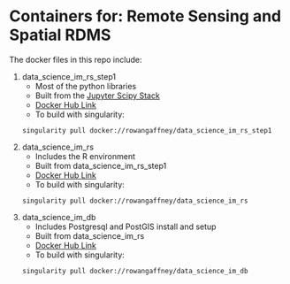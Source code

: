 # Containers for: Remote Sensing and Spatial RDMS

The docker files in this repo include:

1. data_science_im_rs_step1 <br>
    - Most of the python libraries
    - Built from the [Jupyter Scipy Stack](https://github.com/jupyter/docker-stacks/tree/master/scipy-notebook)
    - [Docker Hub Link](https://hub.docker.com/r/rowangaffney/data_science_im_rs_step1)
    - To build with singularity:
    ```shell
    singularity pull docker://rowangaffney/data_science_im_rs_step1
    ```
2. data_science_im_rs
    - Includes the R environment
    - Built from data_science_im_rs_step1
    - [Docker Hub Link](https://hub.docker.com/r/rowangaffney/data_science_im_rs)
    - To build with singularity:
    ```shell
    singularity pull docker://rowangaffney/data_science_im_rs
    ```
3. data_science_im_db
    - Includes Postgresql and PostGIS install and setup
    - Built from data_science_im_rs
    - [Docker Hub Link](https://hub.docker.com/r/rowangaffney/data_science_im_db)
    - To build with singularity:
    ```shell
    singularity pull docker://rowangaffney/data_science_im_db
    ```
